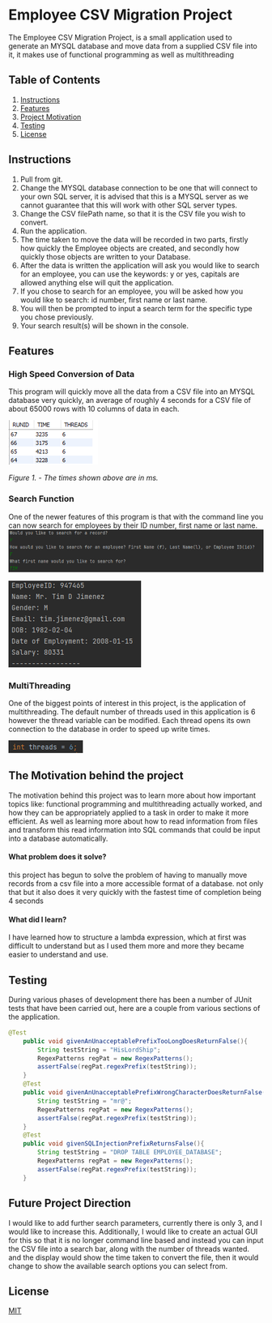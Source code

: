 # Employee CSV Migration Project

The Employee CSV Migration Project, is a small application used to generate an MYSQL database and move data from a supplied CSV file into it, it makes use of functional programming as well as multithreading
## Table of Contents

1. [Instructions](#instructions)
2. [Features](#features)
3. [Project Motivation](#project)
4. [Testing](#testing)
5. [License](#license)


## Instructions<a name="instructions"><a/>
1. Pull from git.
2. Change the MYSQL database connection to be one that will connect to your own SQL server, it is advised that this is a MYSQL server as we cannot guarantee that this will work with other SQL server types.
3. Change the CSV filePath name, so that it is the CSV file you wish to convert.
4. Run the application.
5. The time taken to move the data will be recorded in two parts, firstly how quickly the Employee objects are created, and secondly how quickly those objects are written to your Database.
6. After the data is written the application will ask you would like to search for an employee, you can use the keywords: y or yes, capitals are allowed anything else will quit the application.
7. If you chose to search for an employee, you will be asked how you would like to search: id number, first name or last name.
8. You will then be prompted to input a search term for the specific type you chose previously.
9. Your search result(s) will be shown in the console.

## Features <a name="features"><a/>
### High Speed Conversion of Data
This program will quickly move all the data from a CSV file into an MYSQL database very quickly, an average of roughly 4 seconds for a CSV file of about 65000 rows with 10 columns of data in each.

![img_1.png](img_1.png)
 
*Figure 1. - The times shown above are in ms.*


### Search Function
One of the newer features of this program is that with the command line you can now search for employees by their ID number, first name or last name.
![img_2.png](img_2.png)

![img_3.png](img_3.png)
### MultiThreading
One of the biggest points of interest in this project, is the application of multithreading. The default number of threads used in this application is 6 however the thread variable can be modified. Each thread opens its own connection to the database in order to speed up write times.

![thread](thread.png)

## The Motivation behind the project <a name="project"><a/>
The motivation behind this project was to learn more about how important topics like: functional programming and multithreading actually worked, and how they can be appropriately applied to a task in order to make it more efficient. As well as learning more about how to read information from files and transform this read information into SQL commands that could be input into a database automatically.


#### What problem does it solve?
this project has begun to solve the problem of having to manually move records from a csv file into a more accessible format of a database. not only that but it also does it very quickly with the fastest time of completion being 4 seconds


#### What did I learn?
I have learned how to structure a lambda expression, which at first was difficult to understand but as I used them more and more they became easier to understand and use.


## Testing <a name="testing"><a/>

During various phases of development there has been a number of JUnit tests that have been carried out, here are a couple from various sections of the application.

```java
@Test
    public void givenAnUnacceptablePrefixTooLongDoesReturnFalse(){
        String testString = "HisLordShip";
        RegexPatterns regPat = new RegexPatterns();
        assertFalse(regPat.regexPrefix(testString));
    }
    @Test
    public void givenAnUnacceptablePrefixWrongCharacterDoesReturnFalse(){
        String testString = "mr@";
        RegexPatterns regPat = new RegexPatterns();
        assertFalse(regPat.regexPrefix(testString));
    }
    @Test
    public void givenSQLInjectionPrefixReturnsFalse(){
        String testString = "DROP TABLE EMPLOYEE_DATABASE";
        RegexPatterns regPat = new RegexPatterns();
        assertFalse(regPat.regexPrefix(testString));
    }
```


## Future Project Direction <a name="future"><a/>
I would like to add further search parameters, currently there is only 3, and I would like to increase this. 
Additionally, I would like to create an actual GUI for this so that it is no longer command line based and instead you can input the CSV file into a search bar, along with the number of threads wanted. and the display would show the time taken to convert the file, then it would change to show the available search options you can select from.

## License <a name="license"><a/>
[MIT](https://choosealicense.com/licenses/mit/)
